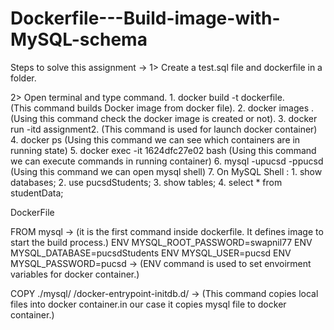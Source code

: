 # Dockerfile---Build-image-with-MySQL-schema
Steps to solve this assignment  -> 
1> Create a test.sql file and dockerfile in a folder.

2> Open terminal and type command.
    1. docker build -t dockerfile. 	
       (This command builds Docker image from docker file).
    2. docker images .
       (Using this command check the docker image is created or not).
    3. docker run -itd assignment2.
       (This command is used for launch docker container)
    4. docker ps
       (Using this command we can see which containers are in running state)
    5. docker exec -it 1624dfc27e02 bash
       (Using this command we can execute commands in running container)
    6. mysql -upucsd -ppucsd
       (Using this command we can open mysql shell)
    7. On MySQL Shell  : 
       1. show databases;
       2. use pucsdStudents;
       3. show tables;
       4. select * from studentData;

DockerFile 

FROM mysql
-> (it is the first command inside dockerfile. It defines image to start the build 	process.)
ENV MYSQL_ROOT_PASSWORD=swapnil77
ENV MYSQL_DATABASE=pucsdStudents
ENV MYSQL_USER=pucsd 
ENV MYSQL_PASSWORD=pucsd
-> (ENV command is used to set envoirment variables for docker container.)

COPY ./mysql/ /docker-entrypoint-initdb.d/
-> (This command copies local files into docker container.in our case it copies 	mysql file to docker container.)
